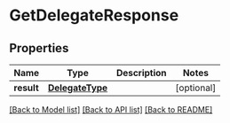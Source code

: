 # GetDelegateResponse

## Properties
Name | Type | Description | Notes
------------ | ------------- | ------------- | -------------
**result** | [**DelegateType**](DelegateType.md) |  | [optional] 

[[Back to Model list]](../README.md#documentation-for-models) [[Back to API list]](../README.md#documentation-for-api-endpoints) [[Back to README]](../README.md)


